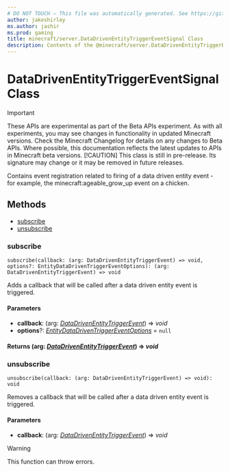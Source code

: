 ```yaml
---
# DO NOT TOUCH — This file was automatically generated. See https://github.com/mojang/minecraftapidocsgenerator to modify descriptions, examples, etc.
author: jakeshirley
ms.author: jashir
ms.prod: gaming
title: minecraft/server.DataDrivenEntityTriggerEventSignal Class
description: Contents of the @minecraft/server.DataDrivenEntityTriggerEventSignal class.
---
```

# DataDrivenEntityTriggerEventSignal Class
>[!IMPORTANT]
>These APIs are experimental as part of the Beta APIs experiment. As with all experiments, you may see changes in functionality in updated Minecraft versions. Check the Minecraft Changelog for details on any changes to Beta APIs. Where possible, this documentation reflects the latest updates to APIs in Minecraft beta versions.
> [!CAUTION]
> This class is still in pre-release.  Its signature may change or it may be removed in future releases.

Contains event registration related to firing of a data driven entity event - for example, the minecraft:ageable_grow_up event on a chicken.

## Methods
- [subscribe](#subscribe)
- [unsubscribe](#unsubscribe)

### **subscribe**
`
subscribe(callback: (arg: DataDrivenEntityTriggerEvent) => void, options?: EntityDataDrivenTriggerEventOptions): (arg: DataDrivenEntityTriggerEvent) => void
`

Adds a callback that will be called after a data driven entity event is triggered.

#### **Parameters**
- **callback**: (arg: [*DataDrivenEntityTriggerEvent*](DataDrivenEntityTriggerEvent.md)) => *void*
- **options**?: [*EntityDataDrivenTriggerEventOptions*](EntityDataDrivenTriggerEventOptions.md) = `null`

#### **Returns** (arg: [*DataDrivenEntityTriggerEvent*](DataDrivenEntityTriggerEvent.md)) => *void*

### **unsubscribe**
`
unsubscribe(callback: (arg: DataDrivenEntityTriggerEvent) => void): void
`

Removes a callback that will be called after a data driven entity event is triggered.

#### **Parameters**
- **callback**: (arg: [*DataDrivenEntityTriggerEvent*](DataDrivenEntityTriggerEvent.md)) => *void*

> [!WARNING]
> This function can throw errors.
